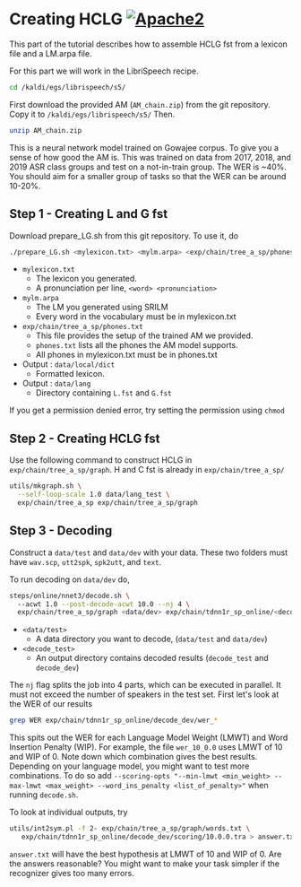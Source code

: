 # Creating HCLG [![Apache2](http://img.shields.io/badge/license-APACHE2-blue.svg)](https://www.apache.org/licenses/LICENSE-2.0.html)

This part of the tutorial describes how to assemble HCLG fst from a lexicon file and a LM.arpa file.

For this part we will work in the LibriSpeech recipe.

```bash
cd /kaldi/egs/librispeech/s5/
```

First download the provided AM (`AM_chain.zip`) from the git repository. Copy it to `/kaldi/egs/librispeech/s5/` Then.

```bash
unzip AM_chain.zip
```

This is a neural network model trained on Gowajee corpus. To give you a sense of how good the AM is. This was trained on data from 2017, 2018, and 2019 ASR class groups and test on a not-in-train group. The WER is ~40%. You should aim for a smaller group of tasks so that the WER can be around 10-20%.

## Step 1 - Creating L and G fst

Download prepare_LG.sh from this git repository. To use it, do

```bash
./prepare_LG.sh <mylexicon.txt> <mylm.arpa> <exp/chain/tree_a_sp/phones.txt> <data/local/dict> <data/lang>
```

* `mylexicon.txt`
	* The lexicon you generated.
	* A pronunciation per line, `<word> <pronunciation>`
* `mylm.arpa`
	* The LM you generated using SRILM
	* Every word in the vocabulary must be in mylexicon.txt
* `exp/chain/tree_a_sp/phones.txt`
	* This file provides the setup of the trained AM we provided.
	* `phones.txt` lists all the phones the AM model supports.
	* All phones in mylexicon.txt must be in phones.txt
* Output : `data/local/dict`
	* Formatted lexicon.
* Output : `data/lang`
	* Directory containing `L.fst` and `G.fst`

If you get a permission denied error, try setting the permission using `chmod`

## Step 2 - Creating HCLG fst

Use the following command to construct HCLG in `exp/chain/tree_a_sp/graph`. H and C fst is already in `exp/chain/tree_a_sp/`

```bash
utils/mkgraph.sh \
  --self-loop-scale 1.0 data/lang_test \
  exp/chain/tree_a_sp exp/chain/tree_a_sp/graph
```

## Step 3 - Decoding

Construct a `data/test` and `data/dev` with your data. These two folders must have `wav.scp`, `utt2spk`, `spk2utt`, and `text`.

To run decoding on `data/dev` do,

```bash
steps/online/nnet3/decode.sh \          
  --acwt 1.0 --post-decode-acwt 10.0 --nj 4 \
  exp/chain/tree_a_sp/graph <data/dev> exp/chain/tdnn1r_sp_online/<decode_dev>
```

*  `<data/test>`
	* A data directory you want to decode, (`data/test` and `data/dev`)
*  `<decode_test>`
	* An output directory contains decoded results (`decode_test` and `decode_dev`)


The `nj` flag splits the job into 4 parts, which can be executed in parallel. It must not exceed the number of speakers in the test set. First let's look at the WER of our results

```bash
grep WER exp/chain/tdnn1r_sp_online/decode_dev/wer_*
```

This spits out the WER for each Language Model Weight (LMWT) and Word Insertion Penalty (WIP). For example, the file `wer_10_0.0` uses LMWT of 10 and WIP of 0. Note down which combination gives the best results. Depending on your language model, you might want to test more combinations. To do so add `--scoring-opts "--min-lmwt <min_weight> --max-lmwt <max_weight> --word_ins_penalty <list_of_penalty>"` when running `decode.sh`.

To look at individual outputs, try

```bash
utils/int2sym.pl -f 2- exp/chain/tree_a_sp/graph/words.txt \
   exp/chain/tdnn1r_sp_online/decode_dev/scoring/10.0.0.tra > answer.txt
```

`answer.txt` will have the best hypothesis at LMWT of 10 and WIP of 0. Are the answers reasonable? You might want to make your task simpler if the recognizer gives too many errors.
